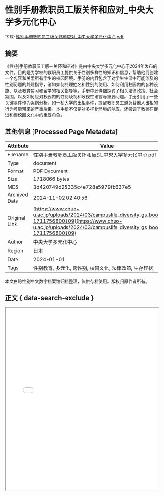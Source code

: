 # 性别手册教职员工版关怀和应对_中央大学多元化中心

<!-- tcd_download_link -->
下载: <a href="../性别手册教职员工版关怀和应对_中央大学多元化中心.pdf" download>性别手册教职员工版关怀和应对_中央大学多元化中心.pdf</a>
<!-- tcd_download_link_end -->

## 摘要

<!-- tcd_abstract -->
《性/别手册教职员工版－关怀和应对》是由中央大学多元化中心于2024年发布的文件，目的是为学校的教职员工提供关于性别多样性的知识和信息，帮助他们创建一个包容和关爱所有学生的校园环境。手册的内容包含了对学生生活中可能涉及的性别问题的处理指导，诸如如何处理姓名和性别的使用、如何利用校园内的各种设施、以及教育实习和留学的相关指导等。手册中还详细探讨了相关法律政策、社会氛围，以及如何应对校园内的性别歧视和歧视性语言等重要问题。手册引用了一些关键事件作为案例分析，如一桥大学的出柜事件，提醒教职员工避免替他人出柜的行为可能带来的严重后果。本手册不仅是对多样化环境的响应，还强调了教师在促进和谐校园文化中的重要角色。

<!-- tcd_abstract_end -->

## 其他信息 [Processed Page Metadata]

| Attribute       | Value                                  |
|-----------------|----------------------------------------|
| Filename        | 性别手册教职员工版关怀和应对_中央大学多元化中心.pdf                             |
| Type            | document                                 |
| Format          | PDF Document                               |
| Size            | 1718066 bytes                           |
| MD5             | 3d420749d25335c4e728e5979fb637e5                                  |
| Archived Date   | 2024-11-02 02:40:56                             |
| Original Link   | [https://www.chuo-u.ac.jp/uploads/2024/03/campuslife_diversity_gs_book_08.pdf?1711756800109](https://www.chuo-u.ac.jp/uploads/2024/03/campuslife_diversity_gs_book_08.pdf?1711756800109)                         |
| Author          | 中央大学多元化中心                               |
| Region          | 日本                               |
| Date            | 2024-01-01                                 |
| Tags            | 性别教育, 多元化, 跨性别, 校园文化, 法律政策, 生存现状                                 |

本文由跨性别中文数字档案馆归档整理，仅供存档使用。版权归原作者所有。


## 正文 { data-search-exclude }

<!-- tcd_main_text -->
<iframe src="../性别手册教职员工版关怀和应对_中央大学多元化中心.pdf" width="100%" height="600px">
    <p>无法显示PDF，请下载查看。</p>
</iframe>
<!-- tcd_main_text_end -->


